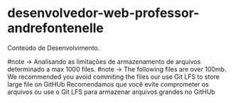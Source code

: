 # desenvolvedor-web-professor-andrefontenelle
Conteúdo de Desenvolvimento.

#note -> Analisando as limitações de armazenamento de arquivos determinado a max 1000 files.
#note -> The following files are over 100mb.
        We recommended you avoid commiting the files our use Git LFS to store large file on GitHUb
        Recomendamos que você evite comprometer os arquivos ou use o Git LFS para armazenar arquivos grandes no GitHUb
